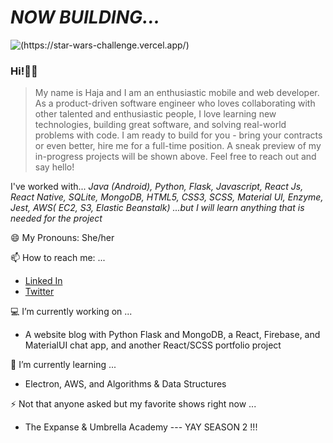 

# *NOW BUILDING...*

![(https://star-wars-challenge.vercel.app/)](https://dl.airtable.com/.attachmentThumbnails/211f728ff3acf88a64fb7e501ebb49c9/9caf0947)
### Hi!👋🏽
> My name is Haja and I am an enthusiastic mobile and web developer. As a product-driven software engineer who loves collaborating with other talented and enthusiastic people, I love learning new technologies, building great software, and solving real-world problems with code. I am ready to build for you - bring your contracts or even better, hire me for a full-time position. A sneak preview of my in-progress projects will be shown above. Feel free to reach out and say hello!

I've worked with...
 *Java (Android), Python, Flask, Javascript, React Js, React Native, SQLite, MongoDB, HTML5, CSS3, SCSS, Material UI, Enzyme, Jest, AWS( EC2, S3, Elastic Beanstalk) ...but I will learn anything that is needed for the project*  

<!--
**HajaSChilds/HajaSChilds** is a ✨ _special_ ✨ repository because its `README.md` (this file) appears on your GitHub profile.
Here are some ideas to get you started: -->

😄 My Pronouns: She/her

📫 How to reach me: ...
   - [Linked In](https://www.linkedin.com/in/haja-childs-dev-md/)
   - [Twitter](https://twitter.com/tech_natural)

💻 I’m currently working on ...
  - A website blog with Python Flask and MongoDB, a React, Firebase, and MaterialUI chat app, and another React/SCSS portfolio project  
  
🌱 I’m currently learning ...
  - Electron, AWS, and Algorithms & Data Structures
  
⚡ Not that anyone asked but my favorite shows right now ...
   - The Expanse  &  Umbrella Academy --- YAY SEASON 2 !!!
